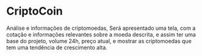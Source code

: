 # CriptoCoin
 Análise e informações de criptomoedas, Será apresentado uma tela, com a cotação e informações relevantes sobre a moeda descrita, e assim ter uma base do projeto, volume 24h, preço atual, e mostrar as criptomoedas que tem uma tendência de crescimento alta.  
